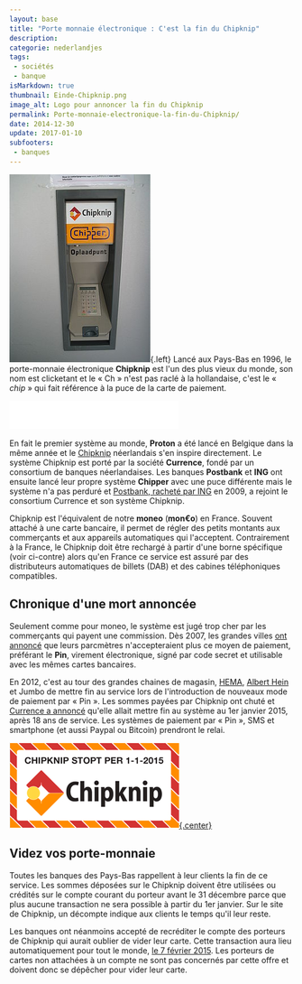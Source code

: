 ```yaml
---
layout: base
title: "Porte monnaie électronique : C'est la fin du Chipknip"
description: 
categorie: nederlandjes
tags: 
 - sociétés
 - banque
isMarkdown: true
thumbnail: Einde-Chipknip.png
image_alt: Logo pour annoncer la fin du Chipknip
permalink: Porte-monnaie-electronique-la-fin-du-Chipknip/
date: 2014-12-30
update: 2017-01-10
subfooters:
 - banques
---
```



![borne Chipknip](Chipknip.jpg){.left}
Lancé aux Pays-Bas en 1996, le porte-monnaie électronique **Chipknip** est l'un des plus vieux du monde, son nom est clicketant et le « Ch » n'est pas raclé à la hollandaise, c'est le « *chip* » qui fait référence à la puce de la carte de paiement.

<div class="flex flex-col items-center">
<!-- HTML -->
<iframe src="//commons.wikimedia.org/wiki/File:Nl-chipknip.ogg?embedplayer=yes" width="300" height="50" frameborder="0" webkitAllowFullScreen mozallowfullscreen allowFullScreen></iframe>
<!-- / HTML -->
</div>

En fait le premier système au monde, **Proton** a été lancé en Belgique dans la même année et le [Chipknip](https://fr.wikipedia.org/wiki/Chipknip) néerlandais s'en inspire directement. Le système Chipknip est porté par la société **Currence**, fondé par un consortium de banques néerlandaises. Les banques **Postbank** et **ING** ont ensuite lancé leur propre système **Chipper** avec une puce différente mais le système n'a pas perduré et [Postbank, racheté par ING](/postbank-devient-ing-officielement) en 2009, a rejoint le consortium Currence et son système Chipknip. 

Chipknip est l'équivalent de notre **moneo** (**mon€o**) en France. Souvent attaché à une carte bancaire, il permet de régler des petits montants aux commerçants et aux appareils automatiques qui l'acceptent. Contrairement à la France, le Chipknip doit être rechargé à partir d'une borne spécifique (voir ci-contre) alors qu'en France ce service est assuré par des distributeurs automatiques de billets (DAB) et des cabines téléphoniques compatibles. 

## Chronique d'une mort annoncée
Seulement comme pour moneo, le système est jugé trop cher par les commerçants qui payent une commission. Dès 2007, les grandes villes [ont annoncé](http://tweakers.net/nieuws/48741/einde-chipknip-in-zicht.html) que leurs parcmètres n'accepteraient plus ce moyen de paiement, préférant le **Pin**, virement électronique, signé par code secret et utilisable avec les mêmes cartes bancaires.

En 2012, c'est au tour des grandes chaines de magasin, [HEMA](/le-design-c-est-hema), [Albert Hein](/albert-hein-et-compagnie) et Jumbo de mettre fin au service lors de l'introduction de nouveaux mode de paiement par « Pin ».  Les sommes payées par Chipknip ont chuté et [Currence a annoncé](http://www.currence.nl/nl-NL/NieuwsArchief/Pages/PB_20140204_LaatstejaarvanChipknip.aspx) qu'elle allait mettre fin au système au 1er janvier 2015, après 18 ans de service. Les systèmes de paiement par « Pin », SMS et smartphone (et aussi Paypal ou Bitcoin) prendront le relai.

[![Logo pour annoncer la fin du Chipknip](Einde-Chipknip.png){.center}](http://www.chipknip.nl/)

## Videz vos porte-monnaie
Toutes les banques des Pays-Bas rappellent à leur clients la fin de ce service. Les sommes déposées sur le Chipknip doivent être utilisées ou crédités sur le compte courant du porteur avant le 31 décembre parce que plus aucune transaction ne sera possible à partir du 1er janvier. Sur le site de Chipknip, un décompte indique aux clients le temps qu'il leur reste.

Les banques ont néanmoins accepté de recréditer le compte des porteurs de Chipknip qui aurait oublier de vider leur carte. Cette transaction aura lieu automatiquement pour tout le monde, [le 7 février 2015](http://www.chipknip.nl/chipknip-saldo/). Les porteurs de cartes non attachées à un compte ne sont pas concernés par cette offre et doivent donc se dépêcher pour vider leur carte.


<!-- post notes:
https://www.ing.nl/particulier/betalen/chipknip-stopt-op-31-december-2014/index.html
https://www.rabobank.nl/particulieren/producten/betalen/chipknip_verdwijnt/
https://www.regiobank.nl/particulier/home/klantenservice/wereldpas-en-pincontactloos-betalen/chipknip-stopt-op-1-januari-2015.html
https://www.abnamro.nl/nl/prive/betalen/betaalpas/chipknipsaldo.html 

http://www.betalenzondercash.nl/chipknip-stopt-per-1-januari-2015-3#.VKKgZ7AODA 
http://www.volkskrant.nl/dossier-archief/de-chipknip-1996-2015~a3633940/
--->
